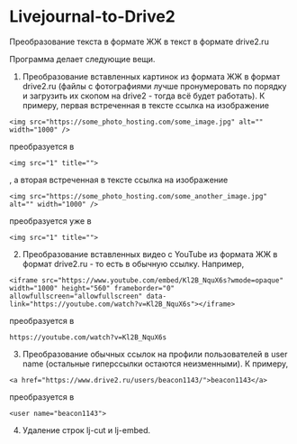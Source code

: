 # Livejournal-to-Drive2
Преобразование текста в формате ЖЖ в текст в формате drive2.ru

Программа делает следующие вещи.
1) Преобразование вставленных картинок из формата ЖЖ в формат drive2.ru (файлы с фотографиями лучше пронумеровать по порядку и загрузить их скопом на drive2 - тогда всё будет работать). К примеру, первая встреченная в тексте ссылка на изображение

`<img src="https://some_photo_hosting.com/some_image.jpg" alt="" width="1000" />`

преобразуется в

`<img src="1" title="">`

, а вторая встреченная в тексте ссылка на изображение

`<img src="https://some_photo_hosting.com/some_another_image.jpg" alt="" width="1000" />`

преобразуется уже в

`<img src="1" title="">`


2) Преобразование вставленных видео с YouTube из формата ЖЖ в формат drive2.ru - то есть в обычную ссылку. Например,

`<iframe src="https://www.youtube.com/embed/Kl2B_NquX6s?wmode=opaque" width="1000" height="560" frameborder="0" allowfullscreen="allowfullscreen" data-link="https://youtube.com/watch?v=Kl2B_NquX6s"></iframe>`

преобразуется в

`https://youtube.com/watch?v=Kl2B_NquX6s`


3) Преобразование обычных ссылок на профили пользователей в user name (остальные гиперссылки остаются неизменными). К примеру,

`<a href="https://www.drive2.ru/users/beacon1143/">beacon1143</a>`

преобразуется в

`<user name="beacon1143">`


4) Удаление строк lj-cut и lj-embed.
